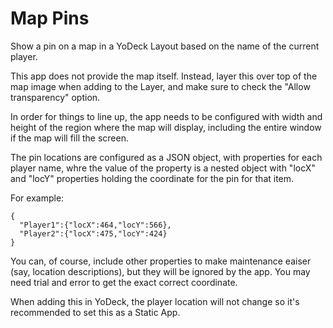 # Map Pins

Show a pin on a map in a YoDeck Layout based on the name of the current player.

This app does not provide the map itself. Instead, layer this over top of the map image when adding to the Layer, and make sure to check the "Allow transparency" option.

In order for things to line up, the app needs to be configured with width and height of the region where the map will display, including the entire window if the map will fill the screen.

The pin locations are configured as a JSON object, with properties for each player name, whre the value of the property is a nested object with "locX" and "locY" properties holding the coordinate for the pin for that item.

For example:

```
{
  "Player1":{"locX":464,"locY":566},
  "Player2":{"locX":475,"locY":424}
}
```
You can, of course, include other properties to make maintenance eaiser (say, location descriptions), but they will be ignored by the app. You may need trial and error to get the exact correct coordinate.

When adding this in YoDeck, the player location will not change so it's recommended to set this as a Static App.
